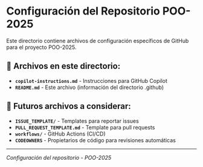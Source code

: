 # Configuración del Repositorio POO-2025

Este directorio contiene archivos de configuración específicos de GitHub para el proyecto POO-2025.

## 📁 Archivos en este directorio:

- **`copilot-instructions.md`** - Instrucciones para GitHub Copilot
- **`README.md`** - Este archivo (información del directorio .github)

## 🔮 Futuros archivos a considerar:

- **`ISSUE_TEMPLATE/`** - Templates para reportar issues
- **`PULL_REQUEST_TEMPLATE.md`** - Template para pull requests  
- **`workflows/`** - GitHub Actions (CI/CD)
- **`CODEOWNERS`** - Propietarios de código para revisiones automáticas

---

*Configuración del repositorio - POO-2025*
